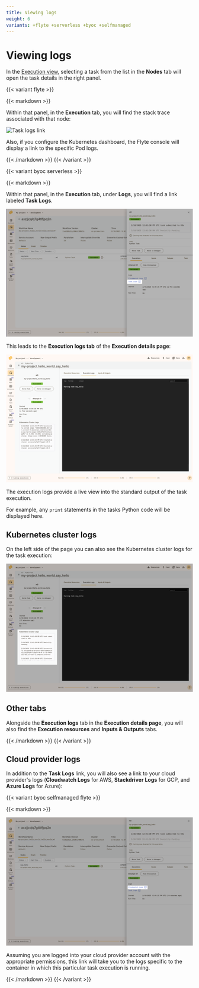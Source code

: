 ```yaml
---
title: Viewing logs
weight: 6
variants: +flyte +serverless +byoc +selfmanaged
---
```


# Viewing logs

In the [Execution view](../workflows/viewing-workflow-executions), selecting a task from the list in the **Nodes** tab will open the task details in the right panel.

{{< variant flyte >}}

{{< markdown >}}

Within that panel, in the **Execution** tab,  you will find the stack trace associated with that node:

![Task logs link](/_static/images/user-guide/core-concepts/tasks/viewing-logs/viewing_logs_flyte.png)

Also, if you configure the Kubernetes dashboard, the Flyte console will display a link to the specific Pod logs.

{{< /markdown >}}
{{< /variant >}}

{{< variant byoc serverless >}}

{{< markdown >}}

Within that panel, in the **Execution** tab, under **Logs**, you will find a link labeled **Task Logs**.

![Task logs link](../../../_static/images/user-guide/core-concepts/tasks/viewing-logs/task-logs-link.png)

This leads to the **Execution logs tab** of the **Execution details page**:

![Execution logs](../../../_static/images/user-guide/core-concepts/tasks/viewing-logs/execution-logs.png)

The execution logs provide a live view into the standard output of the task execution.

For example, any `print` statements in the tasks Python code will be displayed here.

## Kubernetes cluster logs

On the left side of the page you can also see the Kubernetes cluster logs for the task execution:

![Kubernetes cluster logs](../../../_static/images/user-guide/core-concepts/tasks/viewing-logs/k8s-cluster-logs.png)

## Other tabs

Alongside the **Execution logs** tab in the **Execution details page**, you will also find the **Execution resources** and **Inputs & Outputs** tabs.

{{< /markdown >}}
{{< /variant >}}

## Cloud provider logs

In addition to the **Task Logs** link, you will also see a link to your cloud provider's logs (**Cloudwatch Logs** for AWS, **Stackdriver Logs** for GCP, and **Azure Logs** for Azure):

{{< variant byoc selfmanaged flyte >}}

{{< markdown >}}

![Cloud provider logs link](../../../_static/images/user-guide/core-concepts/tasks/viewing-logs/cloud-provider-logs-link.png)

Assuming you are logged into your cloud provider account with the appropriate permissions, this link will take you to the logs specific to the container in which this particular task execution is running.

{{< /markdown >}}
{{< /variant >}}